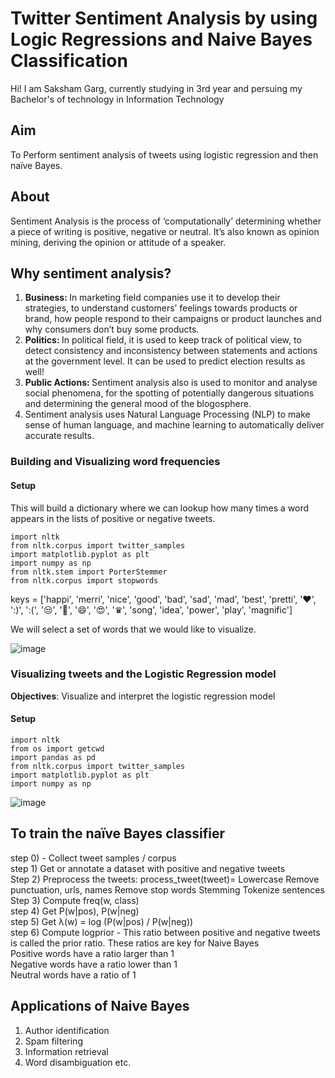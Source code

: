 # Twitter Sentiment Analysis by using Logic Regressions and Naive Bayes Classification
Hi!
I am Saksham Garg, currently studying in 3rd year and persuing my Bachelor's of technology in Information Technology

## Aim
To Perform sentiment analysis of tweets using logistic regression and then naïve Bayes.

## About
Sentiment Analysis is the process of ‘computationally’ determining whether a piece of writing is positive, negative or neutral. It’s also known as opinion mining, deriving the opinion or attitude of a speaker. 
## Why sentiment analysis? 
1. <strong> Business: </strong> In marketing field companies use it to develop their strategies, to understand customers’ feelings towards products or brand, how people respond to their campaigns or product launches and why consumers don’t buy some
products. <br>
2. <strong> Politics: </strong> In political field, it is used to keep track of political view, to detect consistency and inconsistency between statements and actions at the government level. It can be used to predict election results as well! <br>
3. <strong> Public Actions: </strong> Sentiment analysis also is used to monitor and analyse social phenomena, for the spotting of potentially dangerous situations and determining the general mood of the blogosphere. 
4. Sentiment analysis uses Natural Language Processing (NLP) to make sense of human language, and machine learning to automatically deliver accurate results.

### Building and Visualizing word frequencies
#### Setup
This will build a dictionary where we can lookup how many times a word appears in the lists of positive or negative tweets.
```
import nltk                                 
from nltk.corpus import twitter_samples      
import matplotlib.pyplot as plt              
import numpy as np                            
from nltk.stem import PorterStemmer               
from nltk.corpus import stopwords
```
keys = ['happi', 'merri', 'nice', 'good', 'bad', 'sad', 'mad', 'best', 'pretti',
        '❤', ':)', ':(', '😒', '😬', '😄', '😍', '♛',
        'song', 'idea', 'power', 'play', 'magnific']
        
        
We will select a set of words that we would like to visualize.

 ![image](https://user-images.githubusercontent.com/59284238/133882745-ff80cb5f-6f80-4df6-988e-06ef00e7dcc9.png) 
  
### Visualizing tweets and the Logistic Regression model

**Objectives**: Visualize and interpret the logistic regression model
#### Setup
```
import nltk                      
from os import getcwd
import pandas as pd           
from nltk.corpus import twitter_samples 
import matplotlib.pyplot as plt   
import numpy as np                  
```
![image](https://user-images.githubusercontent.com/59284238/133887891-b1c6a08c-58e7-4d0e-99b8-84716d7199f6.png)

## To train the naïve Bayes classifier
step 0) - Collect tweet samples / corpus <br>
step 1) Get or annotate a dataset with positive and negative tweets <br>
Step 2) Preprocess the tweets: process_tweet(tweet)= 
Lowercase
Remove punctuation, urls, names
Remove stop words
Stemming
Tokenize sentences <br>
Step 3) Compute freq(w, class) <br>
step 4) Get P(w|pos), P(w|neg) <br>
step 5) Get λ(w) = log (P(w|pos) / P(w|neg)) <br>
step 6) Compute logprior - This ratio between positive and negative tweets is called the prior ratio.
These ratios are key for Naive Bayes <br>
Positive words have a ratio larger than 1 <br>
Negative words have a ratio lower than 1 <br>
Neutral words have a ratio of 1 <br>

## Applications of Naive Bayes
1) Author identification
2) Spam filtering 
3) Information retrieval 
4) Word disambiguation etc.

